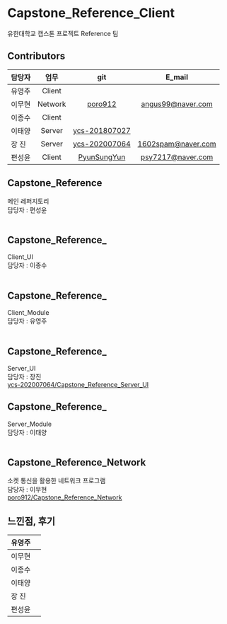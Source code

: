 # Capstone_Reference_Client
유한대학교 캡스톤 프로젝트 Reference 팀

## Contributors
| 담당자 | 업무 | git| E_mail |
| :--- | :---: | :---: | :---: |
| 유영주 | Client | []() |  |
| 이무현 | Network | [poro912](https://github.com/poro912) | angus99@naver.com |
| 이종수 | Client |  []() |  |
| 이태양 | Server | [ycs-201807027](https://github.com/ycs-201807027) |  |
| 장 진 | Server | [ycs-202007064](https://github.com/ycs-202007064) | 1602spam@naver.com |
| 편성윤 | Client | [PyunSungYun](https://github.com/PyunSungYun) | psy7217@naver.com |

## Capstone_Reference
메인 레퍼지토리 <br>
담당자 : 편성윤 </br>
[]()  </br>

## Capstone_Reference_
Client_UI <br>
담당자 : 이종수 </br>
[]()</br>

## Capstone_Reference_
Client_Module   </br>
담당자 : 유영주  </br>
[]()</br>

## Capstone_Reference_
Server_UI </br>
담당자 : 장진 </br>
[ycs-202007064/Capstone_Reference_Server_UI](https://github.com/ycs-202007064/Capstone_Reference_Server_UI)</br>

## Capstone_Reference_
Server_Module <br>
담당자 : 이태양 </br>
[]()</br>

## Capstone_Reference_Network
소켓 통신을 활용한 네트워크 프로그램 <br>
담당자 : 이무현 </br>
[poro912/Capstone_Reference_Network](https://github.com/poro912/Capstone_Reference_Network)</br>


## 느낀점, 후기
| 유영주 | |
| :--- | :---: |
| 이무현 |  |
| 이종수 |  |
| 이태양 |  |
| 장 진 |  |
| 편성윤 |  |

